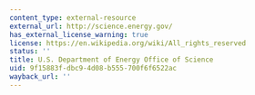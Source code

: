 ```yaml
---
content_type: external-resource
external_url: http://science.energy.gov/
has_external_license_warning: true
license: https://en.wikipedia.org/wiki/All_rights_reserved
status: ''
title: U.S. Department of Energy Office of Science
uid: 9f15883f-dbc9-4d08-b555-700f6f6522ac
wayback_url: ''
---
```

